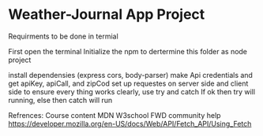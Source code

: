 # Weather-Journal App Project

Requirments to be done in termial 

First open the terminal 
Initialize the npm to dertermine this folder as node project 

install dependensies (express cors, body-parser)
make Api credentials and get apiKey, apiCall, and zipCod
set up requestes on server side and client side
to ensure every thing works clearly, use try and catch
If ok then try will running, else then catch will run


Refrences:
Course content
MDN
W3school
FWD community help
https://developer.mozilla.org/en-US/docs/Web/API/Fetch_API/Using_Fetch


